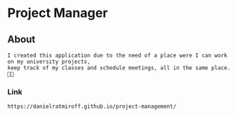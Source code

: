 # Project Manager

## About

```
I created this application due to the need of a place were I can work on my university projects,
keep track of my classes and schedule meetings, all in the same place. 🧑‍🏫
```

### Link

```
https://danielratmiroff.github.io/project-management/
```
